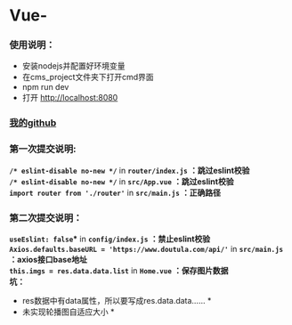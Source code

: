 # Vue-
 ### 使用说明：
  * 安装nodejs并配置好环境变量
  * 在cms_project文件夹下打开cmd界面
  * npm run dev
  * 打开 [http://localhost:8080](http://localhost:8080)
  ### [我的github](https://github.com/BULLXM123)  
    
    
### 第一次提交说明:  
__```/* eslint-disable no-new */```__   in __`router/index.js`__
  **：跳过eslint校验**  
__```/* eslint-disable no-new */```__ in __`src/App.vue`__
  **：跳过eslint校验**  
__```import router from './router'```__ in __`src/main.js`__
  **：正确路径**

### 第二次提交说明：
__```useEslint: false```*__ in __`config/index.js`__
  **：禁止eslint校验**  
  __```Axios.defaults.baseURL = 'https://www.doutula.com/api/'```__ in __`src/main.js`__  **：axios接口base地址**    
  __```this.imgs = res.data.data.list```__ in __`Home.vue`__ **：保存图片数据**    
  **坑：**
  * res数据中有data属性，所以要写成res.data.data…… * 
  * 未实现轮播图自适应大小 *

  
